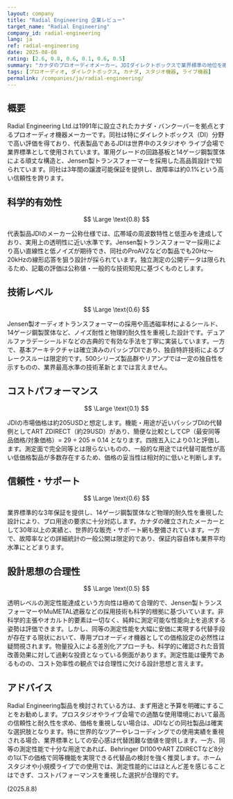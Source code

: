 ```yaml
---
layout: company
title: "Radial Engineering 企業レビュー"
target_name: "Radial Engineering"
company_id: radial-engineering
lang: ja
ref: radial-engineering
date: 2025-08-08
rating: [2.6, 0.8, 0.6, 0.1, 0.6, 0.5]
summary: "カナダのプロオーディオメーカー。JDIダイレクトボックスで業界標準の地位を確立しているが、測定性能は透明レベルに達しており、極めて高価な価格設定によりコストパフォーマンスは低水準"
tags: [プロオーディオ, ダイレクトボックス, カナダ, スタジオ機器, ライブ機器]
permalink: /companies/ja/radial-engineering/
---
```


## 概要

Radial Engineering Ltd.は1991年に設立されたカナダ・バンクーバーを拠点とするプロオーディオ機器メーカーです。同社は特にダイレクトボックス（DI）分野で高い評価を得ており、代表製品であるJDIは世界中のスタジオや ライブ会場で業界標準として使用されています。軍用グレードの回路基板と14ゲージ鋼製筐体による頑丈な構造と、Jensen製トランスフォーマーを採用した高品質設計で知られています。同社は3年間の譲渡可能保証を提供し、故障率は約0.1%という高い信頼性を誇ります。

## 科学的有効性

$$ \Large \text{0.8} $$

代表製品JDIのメーカー公称仕様では、広帯域の周波数特性と低歪みを達成しており、実用上の透明性に近い水準です。Jensen製トランスフォーマー採用により高い直線性と低ノイズが期待でき、同社のProAV2などの製品でも20Hz〜20kHzの線形応答を狙う設計が採られています。独立測定の公開データは限られるため、記載の評価は公称値・一般的な技術知見に基づくものとします。

## 技術レベル

$$ \Large \text{0.6} $$

Jensen製オーディオトランスフォーマーの採用や高透磁率材によるシールド、14ゲージ鋼製筐体など、ノイズ耐性と物理的耐久性を重視した設計です。デュアルファラデーシールドなどの古典的で有効な手法を丁寧に実装しています。一方で、基本アーキテクチャは確立済みのパッシブDIであり、独自特許技術によるブレークスルーは限定的です。500シリーズ製品群やリアンプでは一定の独自性を示すものの、業界最高水準の技術革新とまでは言えません。

## コストパフォーマンス

$$ \Large \text{0.1} $$

JDIの市場価格は約205USDと想定します。機能・用途が近いパッシブDIの代替例としてART ZDIRECT（約29USD）があり、簡便な比較としてCP（最安同等品価格/対象価格）= 29 ÷ 205 ≈ 0.14 となります。四捨五入により0.1と評価します。測定面で完全同等とは限らないものの、一般的な用途では代替可能性が高い低価格製品が多数存在するため、価格の妥当性は相対的に低いと判断します。

## 信頼性・サポート

$$ \Large \text{0.6} $$

業界標準的な3年保証を提供し、14ゲージ鋼製筐体など物理的耐久性を重視した設計により、プロ用途の要求に十分対応します。カナダの確立されたメーカーとして30年以上の実績と、世界的な販売・サポート網も整備されています。一方で、故障率などの詳細統計の一般公開は限定的であり、保証内容自体も業界平均水準にとどまります。

## 設計思想の合理性

$$ \Large \text{0.5} $$

透明レベルの測定性能達成という方向性は極めて合理的で、Jensen製トランスフォーマーやMuMETAL遮蔽などの採用技術も科学的根拠に基づいています。非科学的主張やオカルト的要素は一切なく、純粋に測定可能な性能向上を追求する姿勢は評価できます。しかし、同等の測定性能を大幅に安価に実現する代替手段が存在する現状において、専用プロオーディオ機器としての価格設定の必然性は疑問視されます。物量投入による差別化アプローチも、科学的に確認された音質改善効果に対して過剰な投資となっている側面があります。測定性能は優秀であるものの、コスト効率性の観点では合理性に欠ける設計思想と言えます。

## アドバイス

Radial Engineering製品を検討されている方は、まず用途と予算を明確にすることをお勧めします。プロスタジオやライブ会場での過酷な使用環境において最高の信頼性と耐久性を求め、価格を重視しない場合は、JDIなどの同社製品は確実な選択肢となります。特に世界的なツアーやレコーディングでの使用実績を重視される場合、業界標準としての安心感は代替困難な価値を提供します。一方、同等の測定性能で十分な用途であれば、Behringer DI100やART ZDIRECTなど8分の1以下の価格で同等機能を実現できる代替品の検討を強く推奨します。ホームスタジオや小規模ライブでの使用では、測定性能的にはほとんど差を感じることはできず、コストパフォーマンスを重視した選択が合理的です。

(2025.8.8)